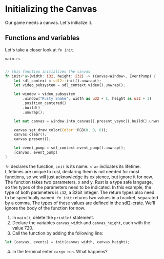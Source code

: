 # Initializing the Canvas

Our game needs a canvas. Let's initialize it. 

## Functions and variables


Let's take a closer look at `fn init`.

`main.rs`

```rust

// this function initializes the canvas
fn init<'a>(width: i32, height: i32) -> (Canvas<Window>, EventPump) {
    let sdl_context = sdl2::init().unwrap();
    let video_subsystem = sdl_context.video().unwrap();

    let window = video_subsystem
        .window("Rusty Snake", width as u32 + 1, height as u32 + 1)
        .position_centered()
        .build()
        .unwrap();

    let mut canvas = window.into_canvas().present_vsync().build().unwrap();

    canvas.set_draw_color(Color::RGB(0, 0, 0));
    canvas.clear();
    canvas.present();

    let event_pump = sdl_context.event_pump().unwrap();
    (canvas, event_pump)
}

```
 `fn` declares the function, `init` is its name. `<'a>` indicates its lifetime. Lifetimes are unique to rust, declaring them is not needed for most functions, so we will just acknowledge its existence, but ignore it for now. The function takes two parameters, x and y. Rust is a type safe language, so the types of the parameters need to be indicated. In this example, the type of both parameters is `i32`, a 32bit integer. The return types also need to be specifically named. `fn init` returns two values in a bracket, separated by a comma. The types of these values are defined in the sdl2-crate. We'll ignore the body of the function for now.

1. In `main()`, delete the `println!` statement.
2. Declare the variables `canvas_width` and `canvas_height`, each with the value 720.
3. Call the function by adding the following line:
```rust
let (canvas, events) = init(canvas_width, canvas_height);
```
4. In the terminal enter `cargo run`. What happens?
